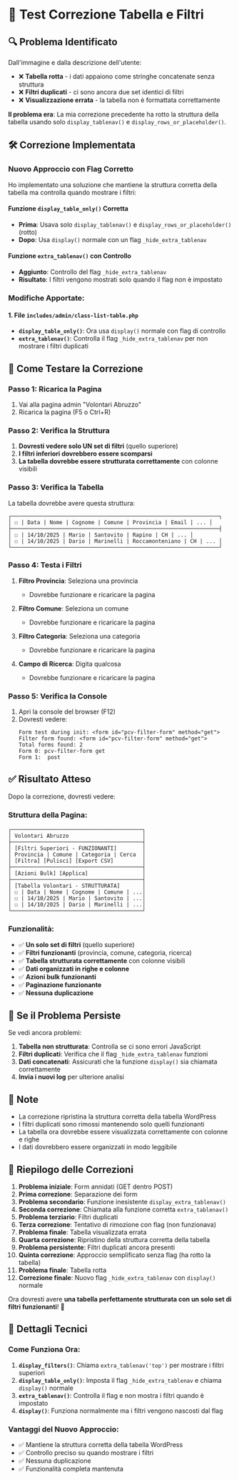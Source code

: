 # 🎯 Test Correzione Tabella e Filtri

## 🔍 Problema Identificato

Dall'immagine e dalla descrizione dell'utente:
- ❌ **Tabella rotta** - i dati appaiono come stringhe concatenate senza struttura
- ❌ **Filtri duplicati** - ci sono ancora due set identici di filtri
- ❌ **Visualizzazione errata** - la tabella non è formattata correttamente

**Il problema era**: La mia correzione precedente ha rotto la struttura della tabella usando solo `display_tablenav()` e `display_rows_or_placeholder()`.

## 🛠️ Correzione Implementata

### **Nuovo Approccio con Flag Corretto**
Ho implementato una soluzione che mantiene la struttura corretta della tabella ma controlla quando mostrare i filtri:

#### **Funzione `display_table_only()` Corretta**
- **Prima**: Usava solo `display_tablenav()` e `display_rows_or_placeholder()` (rotto)
- **Dopo**: Usa `display()` normale con un flag `_hide_extra_tablenav`

#### **Funzione `extra_tablenav()` con Controllo**
- **Aggiunto**: Controllo del flag `_hide_extra_tablenav`
- **Risultato**: I filtri vengono mostrati solo quando il flag non è impostato

### **Modifiche Apportate:**

#### 1. **File `includes/admin/class-list-table.php`**
- **`display_table_only()`**: Ora usa `display()` normale con flag di controllo
- **`extra_tablenav()`**: Controlla il flag `_hide_extra_tablenav` per non mostrare i filtri duplicati

## 🧪 Come Testare la Correzione

### Passo 1: Ricarica la Pagina
1. Vai alla pagina admin "Volontari Abruzzo"
2. Ricarica la pagina (F5 o Ctrl+R)

### Passo 2: Verifica la Struttura
1. **Dovresti vedere solo UN set di filtri** (quello superiore)
2. **I filtri inferiori dovrebbero essere scomparsi**
3. **La tabella dovrebbe essere strutturata correttamente** con colonne visibili

### Passo 3: Verifica la Tabella
La tabella dovrebbe avere questa struttura:
```
┌─────────────────────────────────────────────────────────────────┐
│ ☐ | Data | Nome | Cognome | Comune | Provincia | Email | ... │
├─────────────────────────────────────────────────────────────────┤
│ ☐ | 14/10/2025 | Mario | Santovito | Rapino | CH | ... │
│ ☐ | 14/10/2025 | Dario | Marinelli | Roccamonteniano | CH | ... │
└─────────────────────────────────────────────────────────────────┘
```

### Passo 4: Testa i Filtri
1. **Filtro Provincia**: Seleziona una provincia
   - Dovrebbe funzionare e ricaricare la pagina

2. **Filtro Comune**: Seleziona un comune
   - Dovrebbe funzionare e ricaricare la pagina

3. **Filtro Categoria**: Seleziona una categoria
   - Dovrebbe funzionare e ricaricare la pagina

4. **Campo di Ricerca**: Digita qualcosa
   - Dovrebbe funzionare e ricaricare la pagina

### Passo 5: Verifica la Console
1. Apri la console del browser (F12)
2. Dovresti vedere:
   ```
   Form test during init: <form id="pcv-filter-form" method="get">
   Filter form found: <form id="pcv-filter-form" method="get">
   Total forms found: 2
   Form 0: pcv-filter-form get
   Form 1:  post
   ```

## ✅ Risultato Atteso

Dopo la correzione, dovresti vedere:

### Struttura della Pagina:
```
┌─────────────────────────────────────────┐
│ Volontari Abruzzo                       │
├─────────────────────────────────────────┤
│ [Filtri Superiori - FUNZIONANTI]        │
│ Provincia | Comune | Categoria | Cerca  │
│ [Filtra] [Pulisci] [Export CSV]         │
├─────────────────────────────────────────┤
│ [Azioni Bulk] [Applica]                 │
├─────────────────────────────────────────┤
│ [Tabella Volontari - STRUTTURATA]       │
│ ☐ | Data | Nome | Cognome | Comune | ...│
│ ☐ | 14/10/2025 | Mario | Santovito | ...│
│ ☐ | 14/10/2025 | Dario | Marinelli | ...│
└─────────────────────────────────────────┘
```

### Funzionalità:
- ✅ **Un solo set di filtri** (quello superiore)
- ✅ **Filtri funzionanti** (provincia, comune, categoria, ricerca)
- ✅ **Tabella strutturata correttamente** con colonne visibili
- ✅ **Dati organizzati in righe e colonne**
- ✅ **Azioni bulk funzionanti**
- ✅ **Paginazione funzionante**
- ✅ **Nessuna duplicazione**

## 🚨 Se il Problema Persiste

Se vedi ancora problemi:

1. **Tabella non strutturata**: Controlla se ci sono errori JavaScript
2. **Filtri duplicati**: Verifica che il flag `_hide_extra_tablenav` funzioni
3. **Dati concatenati**: Assicurati che la funzione `display()` sia chiamata correttamente
4. **Invia i nuovi log** per ulteriore analisi

## 📝 Note

- La correzione ripristina la struttura corretta della tabella WordPress
- I filtri duplicati sono rimossi mantenendo solo quelli funzionanti
- La tabella ora dovrebbe essere visualizzata correttamente con colonne e righe
- I dati dovrebbero essere organizzati in modo leggibile

## 🎉 Riepilogo delle Correzioni

1. **Problema iniziale**: Form annidati (GET dentro POST)
2. **Prima correzione**: Separazione dei form
3. **Problema secondario**: Funzione inesistente `display_extra_tablenav()`
4. **Seconda correzione**: Chiamata alla funzione corretta `extra_tablenav()`
5. **Problema terziario**: Filtri duplicati
6. **Terza correzione**: Tentativo di rimozione con flag (non funzionava)
7. **Problema finale**: Tabella visualizzata errata
8. **Quarta correzione**: Ripristino della struttura corretta della tabella
9. **Problema persistente**: Filtri duplicati ancora presenti
10. **Quinta correzione**: Approccio semplificato senza flag (ha rotto la tabella)
11. **Problema finale**: Tabella rotta
12. **Correzione finale**: Nuovo flag `_hide_extra_tablenav` con `display()` normale

Ora dovresti avere **una tabella perfettamente strutturata con un solo set di filtri funzionanti**! 🎯

## 🔧 Dettagli Tecnici

### **Come Funziona Ora:**
1. **`display_filters()`**: Chiama `extra_tablenav('top')` per mostrare i filtri superiori
2. **`display_table_only()`**: Imposta il flag `_hide_extra_tablenav` e chiama `display()` normale
3. **`extra_tablenav()`**: Controlla il flag e non mostra i filtri quando è impostato
4. **`display()`**: Funziona normalmente ma i filtri vengono nascosti dal flag

### **Vantaggi del Nuovo Approccio:**
- ✅ Mantiene la struttura corretta della tabella WordPress
- ✅ Controllo preciso su quando mostrare i filtri
- ✅ Nessuna duplicazione
- ✅ Funzionalità completa mantenuta
